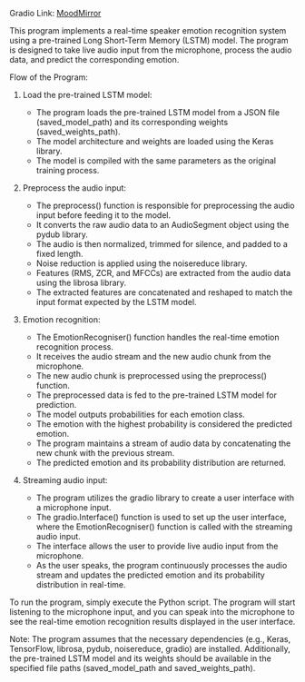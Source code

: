 Gradio Link: [MoodMirror](https://huggingface.co/spaces/KhadgaA/MoodMirror)

This program implements a real-time speaker emotion recognition system using a pre-trained Long Short-Term Memory (LSTM) model. The program is designed to take live audio input from the microphone, process the audio data, and predict the corresponding emotion.

Flow of the Program:

1. Load the pre-trained LSTM model:
   - The program loads the pre-trained LSTM model from a JSON file (saved_model_path) and its corresponding weights (saved_weights_path).
   - The model architecture and weights are loaded using the Keras library.
   - The model is compiled with the same parameters as the original training process.

2. Preprocess the audio input:
   - The preprocess() function is responsible for preprocessing the audio input before feeding it to the model.
   - It converts the raw audio data to an AudioSegment object using the pydub library.
   - The audio is then normalized, trimmed for silence, and padded to a fixed length.
   - Noise reduction is applied using the noisereduce library.
   - Features (RMS, ZCR, and MFCCs) are extracted from the audio data using the librosa library.
   - The extracted features are concatenated and reshaped to match the input format expected by the LSTM model.

3. Emotion recognition:
   - The EmotionRecogniser() function handles the real-time emotion recognition process.
   - It receives the audio stream and the new audio chunk from the microphone.
   - The new audio chunk is preprocessed using the preprocess() function.
   - The preprocessed data is fed to the pre-trained LSTM model for prediction.
   - The model outputs probabilities for each emotion class.
   - The emotion with the highest probability is considered the predicted emotion.
   - The program maintains a stream of audio data by concatenating the new chunk with the previous stream.
   - The predicted emotion and its probability distribution are returned.

4. Streaming audio input:
   - The program utilizes the gradio library to create a user interface with a microphone input.
   - The gradio.Interface() function is used to set up the user interface, where the EmotionRecogniser() function is called with the streaming audio input.
   - The interface allows the user to provide live audio input from the microphone.
   - As the user speaks, the program continuously processes the audio stream and updates the predicted emotion and its probability distribution in real-time.

To run the program, simply execute the Python script. The program will start listening to the microphone input, and you can speak into the microphone to see the real-time emotion recognition results displayed in the user interface.

Note: The program assumes that the necessary dependencies (e.g., Keras, TensorFlow, librosa, pydub, noisereduce, gradio) are installed. Additionally, the pre-trained LSTM model and its weights should be available in the specified file paths (saved_model_path and saved_weights_path).
